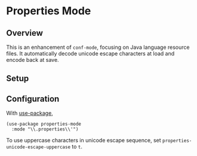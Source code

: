 # Properties Mode

## Overview

This is an enhancement of `conf-mode`, focusing on Java language resource files.
It automatically decode unicode escape characters at load and encode back at save.

## Setup

## Configuration

With [use-package](https://github.com/jwiegley/use-package),

``` emacs-lisp
(use-package properties-mode
  :mode "\\.properties\\'")
```

To use uppercase characters in unicode escape sequence, set `properties-unicode-escape-uppercase` to `t`.
